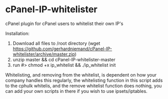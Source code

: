 # cPanel-IP-whitelister
cPanel plugin for cPanel users to whitelist their own IP's


Installation:

1) Download all files to /root directory (wget https://github.com/gerhardniemand/cPanel-IP-whitelister/archive/master.zip)
2) unzip master && cd cPanel-IP-whitelister-master
3) run #> chmod +x ip_whitelist && ./ip_whitelist init


Whitelisting, and removing from the whitelist, is dependent on how your company handles this regularly, the whitelisting function in this script adds to the cphulk whitelis, and the remove whitelist function does nothing, you can add your own scripts in there if you wish to use ipsets/iptables.
